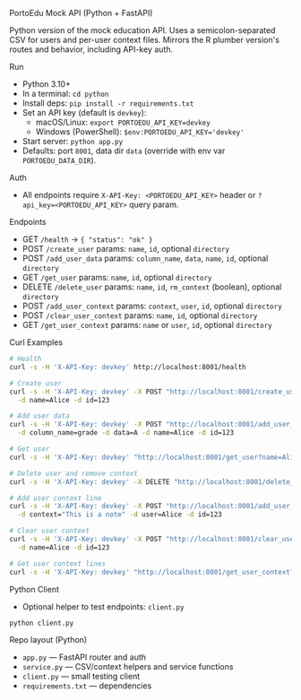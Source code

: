 PortoEdu Mock API (Python + FastAPI)

Python version of the mock education API. Uses a semicolon-separated CSV for users and per-user context files. Mirrors the R plumber version's routes and behavior, including API-key auth.

Run
- Python 3.10+
- In a terminal: `cd python`
- Install deps: `pip install -r requirements.txt`
- Set an API key (default is `devkey`):
  - macOS/Linux: `export PORTOEDU_API_KEY=devkey`
  - Windows (PowerShell): `$env:PORTOEDU_API_KEY='devkey'`
- Start server: `python app.py`
- Defaults: port `8001`, data dir `data` (override with env var `PORTOEDU_DATA_DIR`).

Auth
- All endpoints require `X-API-Key: <PORTOEDU_API_KEY>` header or `?api_key=<PORTOEDU_API_KEY>` query param.

Endpoints
- GET `/health` → `{ "status": "ok" }`
- POST `/create_user` params: `name`, `id`, optional `directory`
- POST `/add_user_data` params: `column_name`, `data`, `name`, `id`, optional `directory`
- GET `/get_user` params: `name`, `id`, optional `directory`
- DELETE `/delete_user` params: `name`, `id`, `rm_context` (boolean), optional `directory`
- POST `/add_user_context` params: `context`, `user`, `id`, optional `directory`
- POST `/clear_user_context` params: `name`, `id`, optional `directory`
- GET `/get_user_context` params: `name` or `user`, `id`, optional `directory`

Curl Examples
```sh
# Health
curl -s -H 'X-API-Key: devkey' http://localhost:8001/health

# Create user
curl -s -H 'X-API-Key: devkey' -X POST "http://localhost:8001/create_user" \
  -d name=Alice -d id=123

# Add user data
curl -s -H 'X-API-Key: devkey' -X POST "http://localhost:8001/add_user_data" \
  -d column_name=grade -d data=A -d name=Alice -d id=123

# Get user
curl -s -H 'X-API-Key: devkey' "http://localhost:8001/get_user?name=Alice&id=123"

# Delete user and remove context
curl -s -H 'X-API-Key: devkey' -X DELETE "http://localhost:8001/delete_user?name=Alice&id=123&rm_context=true"

# Add user context line
curl -s -H 'X-API-Key: devkey' -X POST "http://localhost:8001/add_user_context" \
  -d context="This is a note" -d user=Alice -d id=123

# Clear user context
curl -s -H 'X-API-Key: devkey' -X POST "http://localhost:8001/clear_user_context" \
  -d name=Alice -d id=123

# Get user context lines
curl -s -H 'X-API-Key: devkey' "http://localhost:8001/get_user_context?name=Alice&id=123"
```

Python Client
- Optional helper to test endpoints: `client.py`
```bash
python client.py
```

Repo layout (Python)
- `app.py` — FastAPI router and auth
- `service.py` — CSV/context helpers and service functions
- `client.py` — small testing client
- `requirements.txt` — dependencies
